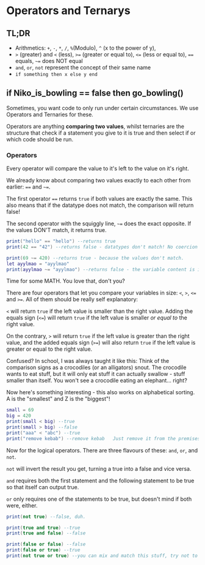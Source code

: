 # Operators and Ternarys

## TL;DR

- Arithmetics: `+`, `-`, `*`, `/`, `%`(Modulo), `^` (x to the power of y), 
- `>` (greater) and `<` (less), `>=` (greater or equal to), `<=` (less or equal to), `==` equals, `~=` does NOT equal
- `and`, `or`, `not` represent the concept of their same name
- `if something then x else y end`

## if Niko\_is\_bowling == false then go\_bowling()  
Sometimes, you want code to only run under certain circumstances. We use Operators and Ternaries for these.

Operators are anything **comparing two values**, whilst ternaries are the structure that check if a statement you give to it is true and then select if or which code should be run.

### Operators
Every operator will compare the value to it's left to the value on it's right.

We already know about comparing two values exactly to each other from earlier: `==` and `~=`.

The first operator `==` returns `true` if both values are exactly the same. This also means that if the datatype does not match, the comparison will return false!

The second operator with the squiggly line, `~=` does the exact opposite. If the values DON'T match, it returns true.

```lua
print("hello" == "hello") --returns true
print(42 == "42") --returns false - datatypes don't match! No coercion here.

print(69 ~= 420) --returns true - because the values don't match.
let ayylmao = "ayylmao"
print(ayylmao ~= "ayylmao") --returns false - the variable content is identical to the compared value!
```

Time for some MATH. You love that, don't you?

There are four operators that let you compare your variables in size: `<`, `>`, `<=` and `>=`. All of them should be really self explanatory:

`<` will return `true` if the left value is smaller than the right value. Adding the equals sign (`<=`) will return `true` if the left value is smaller *or equal to* the right value.

On the contrary, `>` will return `true` if the left value is greater than the right value, and the added equals sign (`>=`) will also return `true` if the left value is greater or equal to the right value.

Confused? In school, I was always taught it like this: Think of the comparison signs as a crocodiles (or an alligators) snout. The crocodile wants to eat stuff, but it will only eat stuff it can actually swallow - stuff smaller than itself.  You won't see a crocodile eating an elephant... right?

Now here's something interesting - this also works on alphabetical sorting. A is the "smallest" and Z is the "biggest"!

```lua
small = 69
big = 420
print(small < big) --true
print(small > big) --false
print("aaa" < "abc") --true
print("remove kebab") --remove kebab   Just remove it from the premises already 
```

Now for the logical operators. There are three flavours of these: `and`, `or`, and `not`.

`not` will invert the result you get, turning a true into a false and vice versa.

`and` requires both the first statement and the following statement to be true so that itself can output true.

`or` only requires one of the statements to be true, but doesn't mind if both were, either.

```lua
print(not true) --false, duh.

print(true and true) --true
print(true and false) --false

print(false or false) --false
print(false or true) --true
print(not true or true) --you can mix and match this stuff, try not to confuse yourself with not though.
``` 